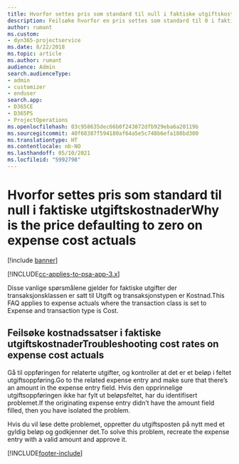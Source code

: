 ```yaml
---
title: Hvorfor settes pris som standard til null i faktiske utgiftskostnader?
description: Feilsøke hvorfor en pris settes som standard til 0 i faktiske utgiftskostnader.
author: rumant
ms.custom:
- dyn365-projectservice
ms.date: 8/22/2018
ms.topic: article
ms.author: rumant
audience: Admin
search.audienceType:
- admin
- customizer
- enduser
search.app:
- D365CE
- D365PS
- ProjectOperations
ms.openlocfilehash: 03c958635dec66b0f243872dfb929eba6a20119b
ms.sourcegitcommit: 40f68387f594180af64a5e5c748b6efa188bd300
ms.translationtype: HT
ms.contentlocale: nb-NO
ms.lasthandoff: 05/10/2021
ms.locfileid: "5992798"
---
```

# <a name="why-is-the-price-defaulting-to-zero-on-expense-cost-actuals"></a><span data-ttu-id="74c76-103">Hvorfor settes pris som standard til null i faktiske utgiftskostnader</span><span class="sxs-lookup"><span data-stu-id="74c76-103">Why is the price defaulting to zero on expense cost actuals</span></span>

[!include [banner](../includes/psa-now-project-operations.md)]

[!INCLUDE[cc-applies-to-psa-app-3.x](../includes/cc-applies-to-psa-app-3x.md)]

<span data-ttu-id="74c76-104">Disse vanlige spørsmålene gjelder for faktiske utgifter der transaksjonsklassen er satt til Utgift og transaksjonstypen er Kostnad.</span><span class="sxs-lookup"><span data-stu-id="74c76-104">This FAQ applies to expense actuals where the transaction class is set to Expense and transaction type is Cost.</span></span>

## <a name="troubleshooting-cost-rates-on-expense-cost-actuals"></a><span data-ttu-id="74c76-105">Feilsøke kostnadssatser i faktiske utgiftskostnader</span><span class="sxs-lookup"><span data-stu-id="74c76-105">Troubleshooting cost rates on expense cost actuals</span></span>

<span data-ttu-id="74c76-106">Gå til oppføringen for relaterte utgifter, og kontroller at det er et beløp i feltet utgiftsoppføring.</span><span class="sxs-lookup"><span data-stu-id="74c76-106">Go to the related expense entry and make sure that there’s an amount in the expense entry field.</span></span> <span data-ttu-id="74c76-107">Hvis den opprinnelige utgiftsoppføringen ikke har fylt ut beløpsfeltet, har du identifisert problemet.</span><span class="sxs-lookup"><span data-stu-id="74c76-107">If the originating expense entry didn’t have the amount field filled, then you have isolated the problem.</span></span>
 
<span data-ttu-id="74c76-108">Hvis du vil løse dette problemet, oppretter du utgiftsposten på nytt med et gyldig beløp og godkjenner det.</span><span class="sxs-lookup"><span data-stu-id="74c76-108">To solve this problem, recreate the expense entry with a valid amount and approve it.</span></span>


[!INCLUDE[footer-include](../includes/footer-banner.md)]